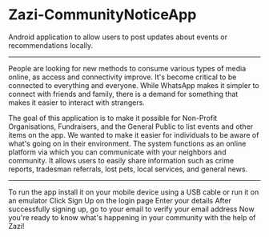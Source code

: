 # Zazi-CommunityNoticeApp
Android application to allow users to post updates about events or recommendations locally.

---------------------------------------------------------------------------------------------

People are looking for new methods to consume various types of media online, as access and
connectivity improve. It's become critical to be connected to everything and everyone. While
WhatsApp makes it simpler to connect with friends and family, there is a demand for something
that makes it easier to interact with strangers.

The goal of this application is to make it possible for Non-Profit Organisations, Fundraisers,
and the General Public to list events and other items on the app. We wanted to make it easier
for individuals to be aware of what's going on in their environment. The system functions as
an online platform via which you can communicate with your neighbors and community. It allows
users to easily share information such as crime reports, tradesman referrals, lost pets, local
services, and general news.

----------------------------------------------------------------------------------------------

To run the app install it on your mobile device using a USB cable or run it on an emulator
Click Sign Up on the login page
Enter your details
After successfully signing up, go to your email to verify your email address
Now you're ready to know what's happening in your community with the help of Zazi!
